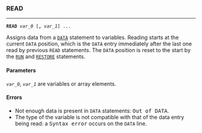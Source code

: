 ### READ
***
<code><b>READ</b> <var>var_0</var> [<b>,</b> <var>var_1</var>] ... </code>

Assigns data from a [`DATA`](#DATA) statement to variables. Reading starts at the current
`DATA` position, which is the `DATA` entry immediately after the last one read by
previous `READ` statements. The `DATA` position is reset to the start by the [`RUN`](#RUN)
and [`RESTORE`](#RESTORE) statements.

#### Parameters
<code><var>var_0</var></code>, <code><var>var_1</var></code> are variables or array elements.

#### Errors
* Not enough data is present in `DATA` statements: <samp>Out of DATA</samp>.
* The type of the variable is not compatible with that of the data entry being
  read: a <samp>Syntax error</samp> occurs on the `DATA` line.
